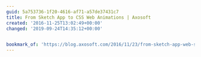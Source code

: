 ```yaml
---
guid: 5a753736-1f20-4616-af71-a57de37431c7
title: From Sketch App to CSS Web Animations | Axosoft
created: '2016-11-25T13:02:49+00:00'
changed: '2019-09-24T14:35:12+00:00'


bookmark_of: 'https://blog.axosoft.com/2016/11/23/from-sketch-app-web-svg-animation/'
---
```




